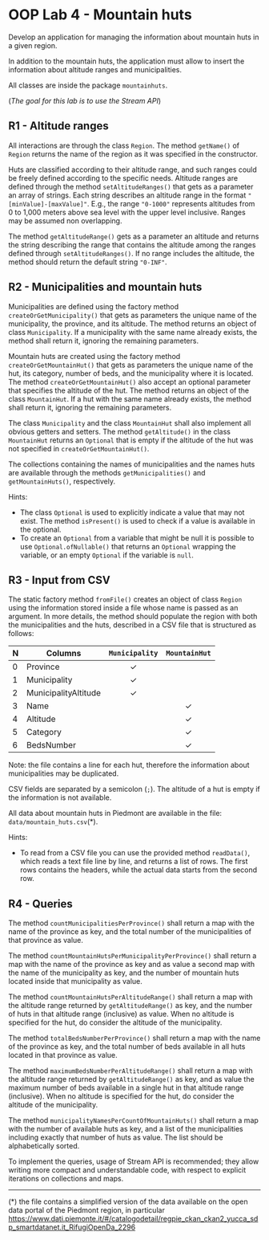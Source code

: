 # OOP Lab 4 - Mountain huts

Develop an application for managing the information about mountain huts in a given region.

In addition to the mountain huts, the application must allow to insert the information about altitude ranges and municipalities.

All classes are inside the package `mountainhuts`.

(*The goal for this lab is to use the Stream API*)


## R1 - Altitude ranges

All interactions are through the class `Region`. The method `getName()` of `Region` returns the name of the region 
as it was specified in the constructor.

Huts are classified according to their altitude range, and such ranges could be freely defined according to the specific needs. Altitude ranges are defined through the method `setAltitudeRanges()` that gets as a parameter an array of strings. Each string describes an altitude range in the format `"[minValue]-[maxValue]"`. E.g., the range `"0-1000"` represents altitudes from 0 to 1,000 meters above sea level with the upper level inclusive. 
Ranges may be assumed non overlapping.

The method `getAltitudeRange()` gets as a parameter an altitude and returns the string describing the range that contains the altitude among the ranges defined through `setAltitudeRanges()`. If no range includes the altitude, the method should return the default string `"0-INF"`.


## R2 - Municipalities and mountain huts

Municipalities are defined using the factory method `createOrGetMunicipality()` that gets as parameters the unique name of the municipality, the province, and its altitude. The method returns an object of class `Municipality`. 
If a municipality with the same name already exists, the method shall return it, ignoring the remaining parameters.

Mountain huts are created using the factory method `createOrGetMountainHut()` that gets as parameters the unique name of the hut, its category, number of beds, and the municipality where it is located. 
The method `createOrGetMountainHut()` also accept an optional parameter that specifies the altitude of the hut. 
The method returns an object of the class `MountainHut`. 
If a hut with the same name already exists, the method shall return it, ignoring the remaining parameters.

The class `Municipality` and the class `MountainHut` shall also implement all obvious getters and setters. 
The method `getAltitude()` in the class `MountainHut` returns an `Optional` that is empty if the altitude of the hut was not specified in `createOrGetMountainHut()`.

The collections containing the names of municipalities and the names huts are available through the methods `getMunicipalities()` and `getMountainHuts()`, respectively.


Hints:

* The class `Optional` is used to explicitly indicate a value that may not exist. The method `isPresent()` is used to check if a value is available in the optional.
* To create an `Optional` from a variable that might be null it is possible to use `Optional.ofNullable()` that returns an `Optional` wrapping the variable, or an empty `Optional` if the variable is `null`.


## R3 - Input from CSV

The static factory method `fromFile()` creates an object of class `Region` using the information stored inside a file whose name is passed as an argument. In more details, the method should populate the region with both the municipalities and the huts, described in a CSV file that is structured as follows:


| N | Columns				| `Municipality` | `MountainHut` |
|---|-----------------------|:-------------:|:------------:|
| 0	| Province				|	✓			|			|	
| 1	| Municipality			|	✓			|			|	
| 2	| MunicipalityAltitude	|	✓			|			|
| 3	| Name					|				|		✓   |
| 4	| Altitude				|				|		✓	|
| 5	| Category				|				|		✓	|
| 6	| BedsNumber			|				|		✓	|


Note: the file contains a line for each hut, therefore the information about municipalities may be duplicated.

CSV fields are separated by a semicolon (`;`). The altitude of a hut is empty if the information is not available.

All data about mountain huts in Piedmont are available in the file: `data/mountain_huts.csv`(*).


Hints:

* To read from a CSV file you can use the provided method `readData()`, which  reads a text file line by line, and returns a list of rows. The first rows contains the headers, while the actual data starts from the second row.


## R4 - Queries

The method `countMunicipalitiesPerProvince()` shall return a map with the name of the province as key, and the total number of the municipalities of that province as value.

The method `countMountainHutsPerMunicipalityPerProvince()` shall return a map with the name of the province as key and as value a second map with the name of the municipality as key, and the number of mountain huts located inside that 
municipality as value.

The method `countMountainHutsPerAltitudeRange()` shall return a map with the altitude range returned by `getAltitudeRange()` as key, and the number of huts in that altitude range (inclusive) as value. 
When no altitude is specified for the hut, do consider the altitude of the municipality.

The method `totalBedsNumberPerProvince()` shall return a map with the name of the province as key, and the total number of beds available in all huts located in that province as value.

The method `maximumBedsNumberPerAltitudeRange()` shall return a map with the altitude range returned by `getAltitudeRange()` as key, and as value the maximum number of beds available in a single hut in that altitude range (inclusive). When no altitude is specified for the hut, do consider the altitude of the municipality.

The method `municipalityNamesPerCountOfMountainHuts()` shall return a map with the number of available huts as key, and a list of the municipalities including exactly that number of huts as value. 
The list should be alphabetically sorted.

To implement the queries, usage of Stream API is recommended; they allow writing more compact and understandable code, with respect to explicit iterations on collections and maps.


----

(*) the file contains a simplified version of the data available on the open data portal of the Piedmont region, in particular <https://www.dati.piemonte.it/#/catalogodetail/regpie_ckan_ckan2_yucca_sdp_smartdatanet.it_RifugiOpenDa_2296>

